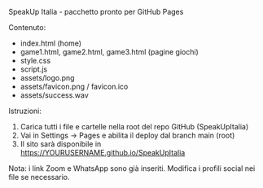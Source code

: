SpeakUp Italia - pacchetto pronto per GitHub Pages

Contenuto:

- index.html (home)
- game1.html, game2.html, game3.html (pagine giochi)
- style.css
- script.js
- assets/logo.png
- assets/favicon.png / favicon.ico
- assets/success.wav

Istruzioni:
1) Carica tutti i file e cartelle nella root del repo GitHub (SpeakUpItalia)
2) Vai in Settings → Pages e abilita il deploy dal branch main (root)
3) Il sito sarà disponibile in https://YOURUSERNAME.github.io/SpeakUpItalia

Nota: i link Zoom e WhatsApp sono già inseriti. Modifica i profili social nei file se necessario.

